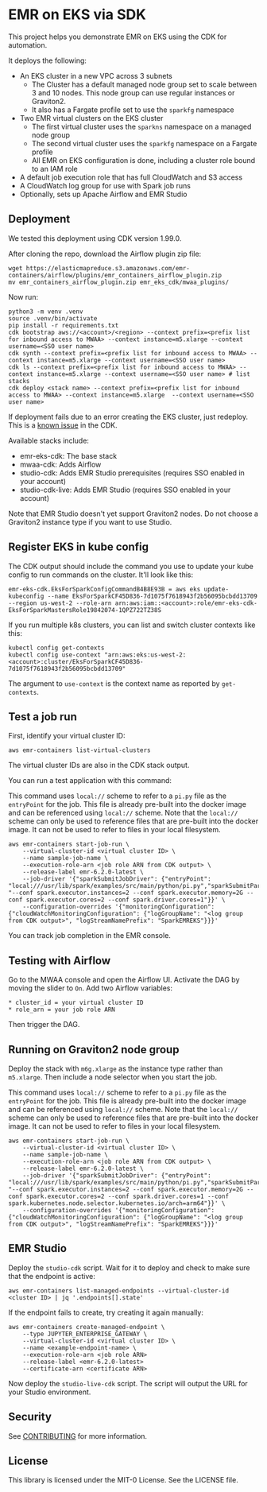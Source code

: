 # EMR on EKS via SDK

This project helps you demonstrate EMR on EKS using the CDK for automation.

It deploys the following:

* An EKS cluster in a new VPC across 3 subnets
    * The Cluster has a default managed node group set to scale between 3 and 10 nodes.  This node group can use regular instances or Graviton2.
    * It also has a Fargate profile set to use the `sparkfg` namespace
* Two EMR virtual clusters on the EKS cluster
    * The first virtual cluster uses the `sparkns` namespace on a managed node group
    * The second virtual cluster uses the `sparkfg` namespace on a Fargate profile
    * All EMR on EKS configuration is done, including a cluster role bound to an IAM role
* A default job execution role that has full CloudWatch and S3 access
* A CloudWatch log group for use with Spark job runs
* Optionally, sets up Apache Airflow and EMR Studio

## Deployment

We tested this deployment using CDK version 1.99.0.

After cloning the repo, download the Airflow plugin zip file:

    wget https://elasticmapreduce.s3.amazonaws.com/emr-containers/airflow/plugins/emr_containers_airflow_plugin.zip
    mv emr_containers_airflow_plugin.zip emr_eks_cdk/mwaa_plugins/

Now run:

    python3 -m venv .venv
    source .venv/bin/activate
    pip install -r requirements.txt
    cdk bootstrap aws://<account>/<region> --context prefix=<prefix list for inbound access to MWAA> --context instance=m5.xlarge --context username=<SSO user name>
    cdk synth --context prefix=<prefix list for inbound access to MWAA> --context instance=m5.xlarge --context username=<SSO user name>
    cdk ls --context prefix=<prefix list for inbound access to MWAA> --context instance=m5.xlarge --context username=<SSO user name> # list stacks
    cdk deploy <stack name> --context prefix=<prefix list for inbound access to MWAA> --context instance=m5.xlarge  --context username=<SSO user name>

If deployment fails due to an error creating the EKS cluster, just redeploy.  This is a [known issue](https://github.com/aws/aws-cdk/issues/9027) in the CDK.

Available stacks include:

* emr-eks-cdk: The base stack 
* mwaa-cdk: Adds Airflow
* studio-cdk: Adds EMR Studio prerequisites (requires SSO enabled in your account)
* studio-cdk-live: Adds EMR Studio (requires SSO enabled in your account)

Note that EMR Studio doesn't yet support Graviton2 nodes.  Do not choose a Graviton2 instance type if you want to use Studio.

## Register EKS in kube config

The CDK output should include the command you use to update your kube config to run commands on the cluster.  It'll look like this:

    emr-eks-cdk.EksForSparkConfigCommandB4B8E93B = aws eks update-kubeconfig --name EksForSparkCF45D836-7d1075f7618943f2b56095bcbdd13709 --region us-west-2 --role-arn arn:aws:iam::<account>:role/emr-eks-cdk-EksForSparkMastersRole19842074-1QPZ722TZ38S

If you run multiple k8s clusters, you can list and switch cluster contexts like this:

    kubectl config get-contexts
    kubectl config use-context "arn:aws:eks:us-west-2:<account>:cluster/EksForSparkCF45D836-7d1075f7618943f2b56095bcbdd13709"

The argument to `use-context` is the context name as reported by `get-contexts`.

## Test a job run

First, identify your virtual cluster ID:

    aws emr-containers list-virtual-clusters

The virtual cluster IDs are also in the CDK stack output.

You can run a test application with this command:

This command uses `local://` scheme to refer to a `pi.py` file as the `entryPoint` for the job. This file is already pre-built into the docker image and can be referenced using `local://` scheme. Note that the `local://` scheme can only be used to reference files that are pre-built into the docker image. It can not be used to refer to files in your local filesystem.

    aws emr-containers start-job-run \
        --virtual-cluster-id <virtual cluster ID> \
        --name sample-job-name \
        --execution-role-arn <job role ARN from CDK output> \
        --release-label emr-6.2.0-latest \
        --job-driver '{"sparkSubmitJobDriver": {"entryPoint": "local:///usr/lib/spark/examples/src/main/python/pi.py","sparkSubmitParameters": "--conf spark.executor.instances=2 --conf spark.executor.memory=2G --conf spark.executor.cores=2 --conf spark.driver.cores=1"}}' \
        --configuration-overrides '{"monitoringConfiguration": {"cloudWatchMonitoringConfiguration": {"logGroupName": "<log group from CDK output>", "logStreamNamePrefix": "SparkEMREKS"}}}'

You can track job completion in the EMR console.

## Testing with Airflow

Go to the MWAA console and open the Airflow UI.  Activate the DAG by moving the slider to `On`.  Add two Airflow variables:

    * cluster_id = your virtual cluster ID
    * role_arn = your job role ARN

Then trigger the DAG.

## Running on Graviton2 node group

Deploy the stack with `m6g.xlarge` as the instance type rather than `m5.xlarge`.  Then include a node selector when you start the job.

This command uses `local://` scheme to refer to a `pi.py` file as the `entryPoint` for the job. This file is already pre-built into the docker image and can be referenced using `local://` scheme. Note that the `local://` scheme can only be used to reference files that are pre-built into the docker image. It can not be used to refer to files in your local filesystem.

    aws emr-containers start-job-run \
        --virtual-cluster-id <virtual cluster ID> \
        --name sample-job-name \
        --execution-role-arn <job role ARN from CDK output> \
        --release-label emr-6.2.0-latest \
        --job-driver '{"sparkSubmitJobDriver": {"entryPoint": "local:///usr/lib/spark/examples/src/main/python/pi.py","sparkSubmitParameters": "--conf spark.executor.instances=2 --conf spark.executor.memory=2G --conf spark.executor.cores=2 --conf spark.driver.cores=1 --conf spark.kubernetes.node.selector.kubernetes.io/arch=arm64"}}' \
        --configuration-overrides '{"monitoringConfiguration": {"cloudWatchMonitoringConfiguration": {"logGroupName": "<log group from CDK output>", "logStreamNamePrefix": "SparkEMREKS"}}}'

## EMR Studio

Deploy the `studio-cdk` script.  Wait for it to deploy and check to make sure that the endpoint is active:

    aws emr-containers list-managed-endpoints --virtual-cluster-id <cluster ID> | jq '.endpoints[].state'

If the endpoint fails to create, try creating it again manually:

    aws emr-containers create-managed-endpoint \
        --type JUPYTER_ENTERPRISE_GATEWAY \
        --virtual-cluster-id <virtual cluster ID> \
        --name <example-endpoint-name> \
        --execution-role-arn <job role ARN>
        --release-label <emr-6.2.0-latest>
        --certificate-arn <certificate ARN>

Now deploy the `studio-live-cdk` script.  The script will output the URL for your Studio environment.   

## Security

See [CONTRIBUTING](CONTRIBUTING.md#security-issue-notifications) for more information.

## License

This library is licensed under the MIT-0 License. See the LICENSE file.
